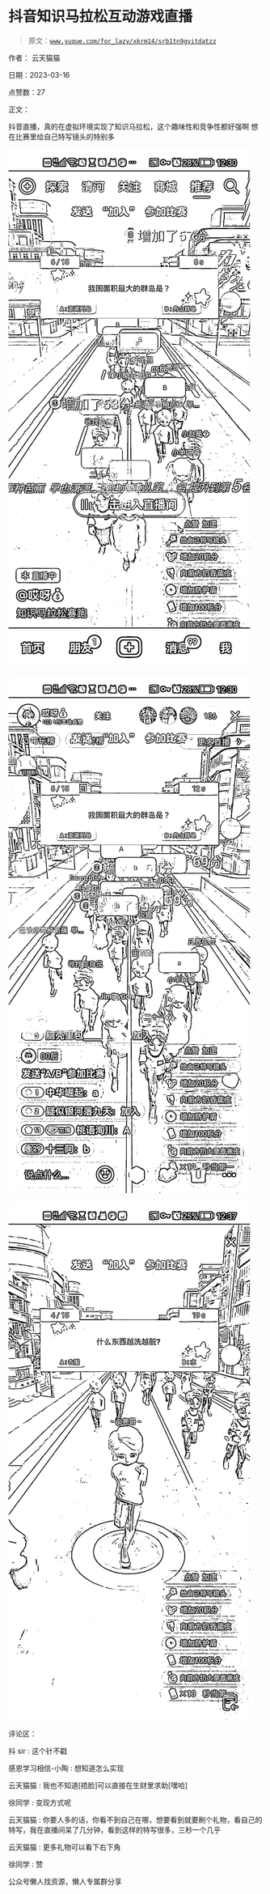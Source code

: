# 抖音知识马拉松互动游戏直播

> 原文：[`www.yuque.com/for_lazy/xkrm14/srb1tn9gvitdatzz`](https://www.yuque.com/for_lazy/xkrm14/srb1tn9gvitdatzz)



作者： 云天猫猫



日期：2023-03-16



点赞数：27



正文：



抖音直播，真的在虚拟环境实现了知识马拉松，这个趣味性和竞争性都好强啊 想在比赛里给自己特写镜头的特别多



![](img/e7459c175f176575913dfeadc68150b6.png)



![](img/1fdce1246322062bde6fb856175ada64.png)



![](img/19ab423377ac0ff7632d286b5c14335c.png)



评论区：



抖 sir : 这个针不戳



感恩学习相信-小陶 : 想知道怎么实现



云天猫猫 : 我也不知道[捂脸]可以直接在生财里求助[嘿哈]



徐同学 : 变现方式呢



云天猫猫 : 你要人多的话，你看不到自己在哪，想要看到就要刷个礼物，看自己的特写，我在直播间呆了几分钟，看到这样的特写很多，三秒一个几乎



云天猫猫 : 更多礼物可以看下右下角



徐同学 : 赞



公众号懒人找资源，懒人专属群分享

